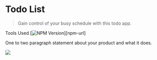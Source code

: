 # Todo List
> Gain control of your busy schedule with this todo app.

Tools Used
[![NPM Version][npm-image]][npm-url]


One to two paragraph statement about your product and what it does.


![](header.png)

<!-- Markdown link & img dfn's -->
[npm-image]: https://img.shields.io/npm/v/datadog-metrics.svg?style=flat-square
